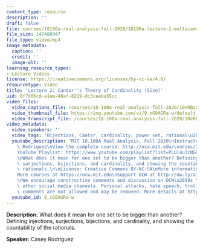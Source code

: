 ```yaml
---
content_type: resource
description: ''
draft: false
file: courses/18100a-real-analysis-fall-2020/18100a-lecture-2-multicammp4_360p_16_9.mp4
file_size: 147480947
file_type: video/mp4
image_metadata:
  caption: ''
  credit: ''
  image-alt: ''
learning_resource_types:
- Lecture Videos
license: https://creativecommons.org/licenses/by-nc-sa/4.0/
resourcetype: Video
title: 'Lecture 2: Cantor''s Theory of Cardinality (Size)'
uid: 8f7d06cd-a1ee-48af-8219-dc3ceeba55cc
video_files:
  video_captions_file: /courses/18-100a-real-analysis-fall-2020/10eRBzxaDhmhDya7nrt4G50lMys37g_7m_transcript.webvtt
  video_thumbnail_file: https://img.youtube.com/vi/9_xG0AGRa-w/default.jpg
  video_transcript_file: /courses/18-100a-real-analysis-fall-2020/10eRBzxaDhmhDya7nrt4G50lMys37g_7m_transcript.pdf
video_metadata:
  video_speakers: ''
  video_tags: "Bijections, Cantor, cardinality, power set, rational\u2019s countability"
  youtube_description: "MIT 18.100A Real Analysis, Fall 2020\nInstructor: Dr. Casey\
    \ Rodriguez\nView the complete course: http://ocw.mit.edu/courses/18-100a-real-analysis-fall-2020/\n\
    YouTube Playlist: https://www.youtube.com/playlist?list=PLUl4u3cNGP61O7HkcF7UImpM0cR_L2gSw\n\
    \nWhat does it mean for one set to be bigger than another? Defining injections,\
    \ surjections, bijections, and cardinality, and showing the countability of the\
    \ rationals.\n\nLicense: Creative Commons BY-NC-SA\nMore information at https://ocw.mit.edu/terms\n\
    More courses at https://ocw.mit.edu\nSupport OCW at http://ow.ly/a1If50zVRlQ\n\
    \nWe encourage constructive comments and discussion on OCW\u2019s YouTube and\
    \ other social media channels. Personal attacks, hate speech, trolling, and inappropriate\
    \ comments are not allowed and may be removed. More details at https://ocw.mit.edu/comments."
  youtube_id: 9_xG0AGRa-w
---
```

**Description:** What does it mean for one set to be bigger than another? Defining injections, surjections, bijections, and cardinality, and showing the countability of the rationals.

**Speaker:** Casey Rodriguez